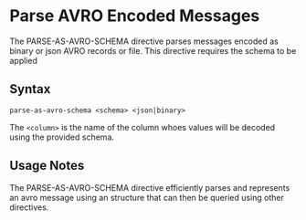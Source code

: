 # Parse AVRO Encoded Messages

The PARSE-AS-AVRO-SCHEMA directive parses messages encoded as binary or json AVRO
records or file. This directive requires the schema to be applied

## Syntax
```
parse-as-avro-schema <schema> <json|binary>
```

The `<column>` is the name of the column whoes values will be decoded using
the provided schema.

## Usage Notes

The PARSE-AS-AVRO-SCHEMA directive efficiently parses and represents an avro message using an
structure that can then be queried using other directives.
